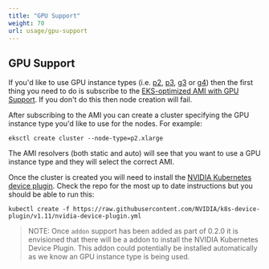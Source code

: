 ```yaml
---
title: "GPU Support"
weight: 70
url: usage/gpu-support
---
```


## GPU Support

If you'd like to use GPU instance types (i.e. [p2](https://aws.amazon.com/ec2/instance-types/p2/),
[p3](https://aws.amazon.com/ec2/instance-types/p3/),
[g3](https://aws.amazon.com/ec2/instance-types/g3/) or
[g4](https://aws.amazon.com/ec2/instance-types/g4/)) then the first thing you
need to do is subscribe to the [EKS-optimized AMI with GPU Support](https://aws.amazon.com/marketplace/pp/B07GRHFXGM).
If you don't do this then node creation will fail.

After subscribing to the AMI you can create a cluster specifying the GPU
instance type you'd like to use for the nodes. For example:

```console
eksctl create cluster --node-type=p2.xlarge
```

The AMI resolvers (both static and auto) will see that you want to use a GPU
instance type and they will select the correct AMI.

Once the cluster is created you will need to install the [NVIDIA Kubernetes device plugin](https://github.com/NVIDIA/k8s-device-plugin).
Check the repo for the most up to date instructions but you should be able to
run this:

```console
kubectl create -f https://raw.githubusercontent.com/NVIDIA/k8s-device-plugin/v1.11/nvidia-device-plugin.yml
```

> NOTE: Once `addon` support has been added as part of 0.2.0 it is envisioned
> that there will be a addon to install the NVIDIA Kubernetes Device Plugin.
> This addon could potentially be installed automatically as we know an GPU
> instance type is being used.
